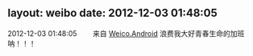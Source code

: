 layout: weibo
date: 2012-12-03 01:48:05
---
2012-12-03 01:48:05  &nbsp;&nbsp;&nbsp;&nbsp;&nbsp;&nbsp; 来自 <a href="http://app.weibo.com/t/feed/l4RWD" rel="nofollow">Weico.Android</a>
浪费我大好青春生命的加班呐！！！ ​​​
